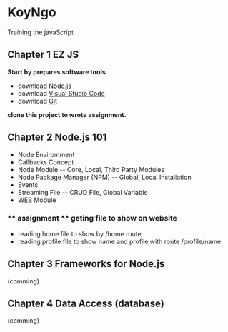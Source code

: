 # KoyNgo

Training the javaScript
## Chapter 1 EZ JS

**Start by prepares software tools.**
* download [Node.js](https://nodejs.org/en/)
* download [Visual Studio Code](https://code.visualstudio.com/download)
* download [Git](https://git-scm.com/downloads)

**clone this project to wrote assignment.**

## Chapter 2 Node.js 101 
 
 - Node Enviromment
 - Callbacks Concept
 - Node Module -- Core, Local, Third Party Modules
 - Node Package Manager (NPM)
  -- Global, Local Installation
 - Events
- Streaming File -- CRUD File, Global Variable
- WEB Module

### ** assignment ** geting file to show on website 
- reading home file to show by /home route
- reading profile file to show name and profile with route /profile/name
## Chapter 3 Frameworks for Node.js

(comming)

## Chapter 4 Data Access (database)

(comming)
